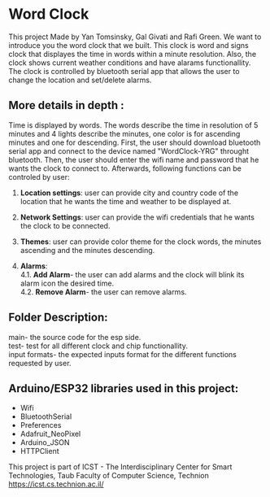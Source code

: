 # Word Clock
This project Made by Yan Tomsinsky, Gal Givati and Rafi Green.
We want to introduce you the word clock that we built. This clock is word and signs clock that displayes the time in words within a minute resolution. 
Also, the clock shows current weather conditions and have alarams functionallity.
The clock is controlled by bluetooth serial app that allows the user to change the location and set/delete alarms.

## More details in depth :
Time is displayed by words. The words describe the time in resolution of 5 minutes and 4 lights describe the minutes, one color is for ascending minutes and one for descending.
First, the user should download bluetooth serial app and connect to the device named "WordClock-YRG" throught bluetooth. Then, the user should enter the wifi name and password that he wants the clock to connect to.
Afterwards, following functions can be controled by user:

1. **Location settings**: user can provide city and country code of the location that he wants the time and weather to be displayed at.  <br>

2. **Network Settings**: user can provide the wifi credentials that he wants the clock to be connected. <br>

3. **Themes**: user can provide color theme for the clock words, the minutes ascending and the minutes descending. <br>

4. **Alarms**: <br>
4.1. **Add Alarm**- the user can add alarms and the clock will blink its alarm icon the desired time. <br>
4.2. **Remove Alarm**- the user can remove alarms. <br>

## Folder Description:
main- the source code for the esp side. <br>
test- test for all different clock and chip functionallity. <br>
input formats- the expected inputs format for the different functions requested by user. <br>

## Arduino/ESP32 libraries used in this project:
- Wifi <br>
- BluetoothSerial <br>
- Preferences <br>
- Adafruit_NeoPixel <br>
- Arduino_JSON <br>
- HTTPClient <br>

This project is part of ICST - The Interdisciplinary Center for Smart Technologies, Taub Faculty of Computer Science, Technion https://icst.cs.technion.ac.il/
